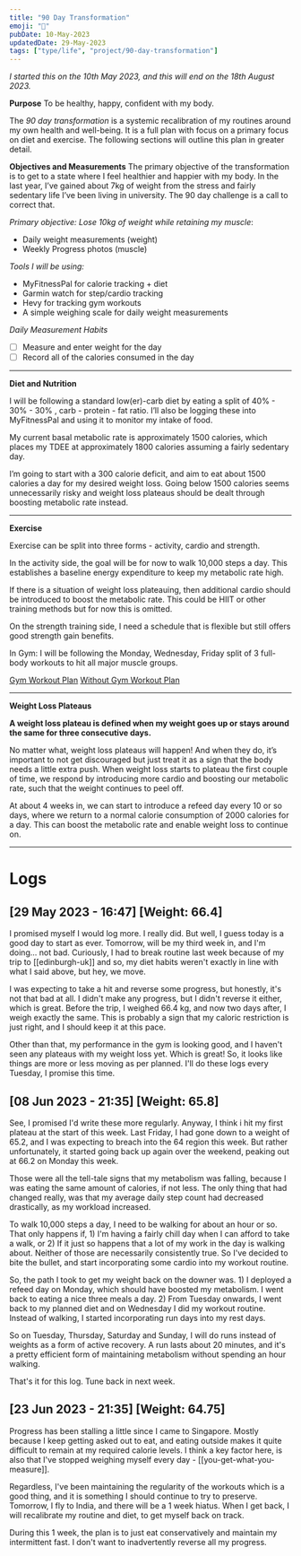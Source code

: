 ```yaml
---
title: "90 Day Transformation"
emoji: "🦾"
pubDate: 10-May-2023
updatedDate: 29-May-2023
tags: ["type/life", "project/90-day-transformation"]
---
```


_I started this on the 10th May 2023, and this will end on the 18th August 2023._

**Purpose**
To be healthy, happy, confident with my body.

The _90 day transformation_ is a systemic recalibration of my routines around my own health and well-being. It is a full plan with focus on a primary focus on diet and exercise. The following sections will outline this plan in greater detail.

**Objectives and Measurements** The primary objective of the transformation is to get to a state where I feel healthier and happier with my body. In the last year, I’ve gained about 7kg of weight from the stress and fairly sedentary life I’ve been living in university. The 90 day challenge is a call to correct that.

_Primary objective: Lose 10kg of weight while retaining my muscle_:

-   Daily weight measurements (weight)
-   Weekly Progress photos (muscle)

_Tools I will be using:_

-   MyFitnessPal for calorie tracking + diet
-   Garmin watch for step/cardio tracking
-   Hevy for tracking gym workouts
-   A simple weighing scale for daily weight measurements

_Daily Measurement Habits_

-   [ ] Measure and enter weight for the day
-   [ ] Record all of the calories consumed in the day

---

**Diet and Nutrition**

I will be following a standard low(er)-carb diet by eating a split of 40% - 30% - 30% , carb - protein - fat ratio. I’ll also be logging these into MyFitnessPal and using it to monitor my intake of food.

My current basal metabolic rate is approximately 1500 calories, which places my TDEE at approximately 1800 calories assuming a fairly sedentary day.

I’m going to start with a 300 calorie deficit, and aim to eat about 1500 calories a day for my desired weight loss. Going below 1500 calories seems unnecessarily risky and weight loss plateaus should be dealt through boosting metabolic rate instead.

---

**Exercise**

Exercise can be split into three forms - activity, cardio and strength.

In the activity side, the goal will be for now to walk 10,000 steps a day. This establishes a baseline energy expenditure to keep my metabolic rate high.

If there is a situation of weight loss plateauing, then additional cardio should be introduced to boost the metabolic rate. This could be HIIT or other training methods but for now this is omitted.

On the strength training side, I need a schedule that is flexible but still offers good strength gain benefits.

In Gym: I will be following the Monday, Wednesday, Friday split of 3 full-body workouts to hit all major muscle groups.

[Gym Workout Plan](https://www.setforset.com/blogs/news/full-body-workout-plan)
[Without Gym Workout Plan](https://www.youtube.com/watch?v=39ICFtMArJQ)

---

**Weight Loss Plateaus**

**A weight loss plateau is defined when my weight goes up or stays around the same for three consecutive days.**

No matter what, weight loss plateaus will happen! And when they do, it’s important to not get discouraged but just treat it as a sign that the body needs a little extra push. When weight loss starts to plateau the first couple of time, we respond by introducing more cardio and boosting our metabolic rate, such that the weight continues to peel off.

At about 4 weeks in, we can start to introduce a refeed day every 10 or so days, where we return to a normal calorie consumption of 2000 calories for a day. This can boost the metabolic rate and enable weight loss to continue on.

---

# Logs

## \[29 May 2023  - 16:47\] \[Weight: 66.4\]

I promised myself I would log more. I really did. But well, I guess today is a good day to start as ever. Tomorrow, will be my third week in, and I'm doing... not bad. Curiously, I had to break routine last week because of my trip to [[edinburgh-uk]] and so, my diet habits weren't exactly in line with what I said above, but hey, we move.

I was expecting to take a hit and reverse some progress, but honestly, it's not that bad at all. I didn't make any progress, but I didn't reverse it either, which is great. Before the trip, I weighed 66.4 kg, and now two days after, I weigh exactly the same. This is probably a sign that my caloric restriction is just right, and I should keep it at this pace.

Other than that, my performance in the gym is looking good, and I haven't seen any plateaus with my weight loss yet. Which is great! So, it looks like things are more or less moving as per planned. I'll do these logs every Tuesday, I promise this time.

## \[08 Jun 2023  - 21:35\] \[Weight: 65.8\]

See, I promised I'd write these more regularly. Anyway, I think i hit my first plateau at the start of this week. Last Friday, I had gone down to a weight of 65.2, and I was expecting to breach into the 64 region this week. But rather unfortunately, it started going back up again over the weekend, peaking out at 66.2 on Monday this week.

Those were all the tell-tale signs that my metabolism was falling, because I was eating the same amount of calories, if not less. The only thing that had changed really, was that my average daily step count had decreased drastically, as my workload increased.

To walk 10,000 steps a day, I need to be walking for about an hour or so. That only happens if, 1) I'm having a fairly chill day when I can afford to take a walk, or 2) If it just so happens that a lot of my work in the day is walking about. Neither of those are necessarily consistently true. So I've decided to bite the bullet, and start incorporating some cardio into my workout routine.

So, the path I took to get my weight back on the downer was. 1) I deployed a refeed day on Monday, which should have boosted my metabolism. I went back to eating a nice three meals a day. 2) From Tuesday onwards, I went back to my planned diet and on Wednesday I did my workout routine. Instead of walking, I started incorporating run days into my rest days.

So on Tuesday, Thursday, Saturday and Sunday, I will do runs instead of weights as a form of active recovery. A run lasts about 20 minutes, and it's a pretty efficient form of maintaining metabolism without spending an hour walking.

That's it for this log. Tune back in next week.

## \[23 Jun 2023  - 21:35\] \[Weight: 64.75\]

Progress has been stalling a little since I came to Singapore. Mostly because I keep getting asked out to eat, and eating outside makes it quite difficult to remain at my required calorie levels. I think a key factor here, is also that I've stopped weighing myself every day - [[you-get-what-you-measure]]. 

Regardless, I've been maintaining the regularity of the workouts which is a good thing, and it is something I should continue to try to preserve. Tomorrow, I fly to India, and there will be a 1 week hiatus. When I get back, I will recalibrate my routine and diet, to get myself back on track.

During this 1 week, the plan is to just eat conservatively and maintain my intermittent fast. I don't want to inadvertently reverse all my progress.